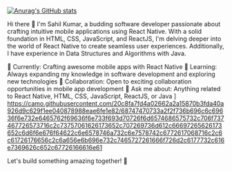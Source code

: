 [![Anurag's GitHub stats](https://github-readme-stats.vercel.app/api?username=sahilkumar6006)](https://github.com/sahilkumar6006/github-readme-stats)





Hi there 👋
I'm Sahil Kumar, a budding software developer passionate about crafting intuitive mobile applications using React Native. With a solid foundation in HTML, CSS, JavaScript, and ReactJS, I'm delving deeper into the world of React Native to create seamless user experiences. Additionally, I have experience in Data Structures and Algorithms with Java.

🔭 Currently: Crafting awesome mobile apps with React Native
🌱 Learning: Always expanding my knowledge in software development and exploring new technologies
👯 Collaboration: Open to exciting collaboration opportunities in mobile app development
💬 Ask me about: Anything related to React Native, HTML, CSS, JavaScript, ReactJS, or Java
]
https://camo.githubusercontent.com/20c8fa7fd4a02662a2a15870b3fda40a926d9c629f1ee040878988eae6fe1e82/68747470733a2f2f736b696c6c69636f6e732e6465762f69636f6e733f693d70726f6d6574686575732c706f737467726573716c2c73757061626173652c707269736d612c66697265626173652c6d6f6e676f64622c6e6578746a732c6e7578742c6772617068716c2c6c61726176656c2c6a656e6b696e732c7465727261666f726d2c6177732c616e7369626c652c67726166616e61

Let's build something amazing together! 🚀


